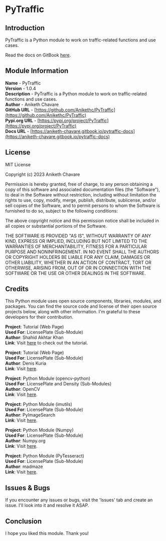 # PyTraffic

## Introduction

PyTraffic is a Python module to work on traffic-related functions and use cases.

Read the docs on GitBook [here](https://aniketh-chavare.gitbook.io/pytraffic-docs).

## Module Information

**Name** - PyTraffic</br>
**Version** - 1.0.4</br>
**Description** - PyTraffic is a Python module to work on traffic-related functions and use cases.</br>
**Author** - Aniketh Chavare</br>
**GitHub URL** - [https://github.com/Anikethc/PyTraffic](https://github.com/Anikethc/PyTraffic)</br>
**Pypi.org URL** - [https://pypi.org/project/PyTraffic](https://pypi.org/project/PyTraffic)</br>
**Docs URL** - [https://aniketh-chavare.gitbook.io/pytraffic-docs](https://aniketh-chavare.gitbook.io/pytraffic-docs)

## License

MIT License

Copyright (c) 2023 Aniketh Chavare

Permission is hereby granted, free of charge, to any person obtaining a copy
of this software and associated documentation files (the "Software"), to deal
in the Software without restriction, including without limitation the rights
to use, copy, modify, merge, publish, distribute, sublicense, and/or sell
copies of the Software, and to permit persons to whom the Software is
furnished to do so, subject to the following conditions:

The above copyright notice and this permission notice shall be included in all
copies or substantial portions of the Software.

THE SOFTWARE IS PROVIDED "AS IS", WITHOUT WARRANTY OF ANY KIND, EXPRESS OR
IMPLIED, INCLUDING BUT NOT LIMITED TO THE WARRANTIES OF MERCHANTABILITY,
FITNESS FOR A PARTICULAR PURPOSE AND NONINFRINGEMENT. IN NO EVENT SHALL THE
AUTHORS OR COPYRIGHT HOLDERS BE LIABLE FOR ANY CLAIM, DAMAGES OR OTHER
LIABILITY, WHETHER IN AN ACTION OF CONTRACT, TORT OR OTHERWISE, ARISING FROM,
OUT OF OR IN CONNECTION WITH THE SOFTWARE OR THE USE OR OTHER DEALINGS IN THE
SOFTWARE.

## Credits

This Python module uses open source components, libraries, modules, and packages. You can find the source code and license of their open source projects below, along with other information. I'm grateful to these developers for their contribution.

**Project**: Tutorial (Web Page)<br>
**Used For**: LicensePlate (Sub-Module)<br>
**Author**: Shahid Akhtar Khan<br>
**Link**: Visit [here](https://www.tutorialspoint.com/how-to-detect-license-plates-using-opencv-python) to check out the tutorial.<br>

**Project**: Tutorial (Web Page)<br>
**Used For**: LicensePlate (Sub-Module)<br>
**Author**: Denis Kuria<br>
**Link**: Visit [here](https://www.makeuseof.com/python-car-license-plates-detect-and-recognize).<br>

**Project**: Python Module (opencv-python)<br>
**Used For**: LicensePlate and Density (Sub-Modules)<br>
**Author**: OpenCV<br>
**Link**: Visit [here](https://github.com/opencv/opencv-python).<br>

**Project**: Python Module (imutils)<br>
**Used For**: LicensePlate (Sub-Module)<br>
**Author**: PyImageSearch<br>
**Link**: Visit [here](https://github.com/PyImageSearch/imutils).<br>

**Project**: Python Module (Numpy)<br>
**Used For**: LicensePlate (Sub-Module)<br>
**Author**: Numpy.org<br>
**Link**: Visit [here](https://github.com/numpy/numpy).<br>

**Project**: Python Module (PyTesseract)<br>
**Used For**: LicensePlate (Sub-Module)<br>
**Author**: madmaze<br>
**Link**: Visit [here](https://github.com/madmaze/pytesseract).<br>

## Issues & Bugs

If you encounter any issues or bugs, visit the 'Issues' tab and create an issue. I'll look into it and resolve it ASAP.

## Conclusion

I hope you liked this module. Thank you!